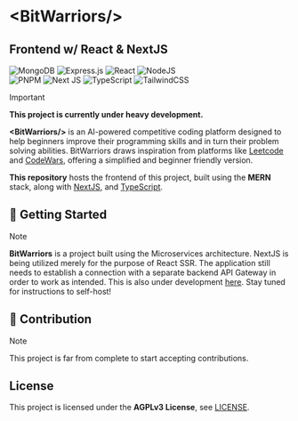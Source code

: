 # \<BitWarriors/\>
## Frontend w/ React & NextJS

![MongoDB](https://img.shields.io/badge/MongoDB-%234ea94b.svg?style=for-the-badge&logo=mongodb&logoColor=white) ![Express.js](https://img.shields.io/badge/express.js-%23404d59.svg?style=for-the-badge&logo=express&logoColor=%2361DAFB) ![React](https://img.shields.io/badge/react-%2320232a.svg?style=for-the-badge&logo=react&logoColor=%2361DAFB) ![NodeJS](https://img.shields.io/badge/node.js-6DA55F?style=for-the-badge&logo=node.js&logoColor=white) <br/>
![PNPM](https://img.shields.io/badge/pnpm-%234a4a4a.svg?style=for-the-badge&logo=pnpm&logoColor=f69220) ![Next JS](https://img.shields.io/badge/Next-black?style=for-the-badge&logo=next.js&logoColor=white) ![TypeScript](https://img.shields.io/badge/typescript-%23007ACC.svg?style=for-the-badge&logo=typescript&logoColor=white) ![TailwindCSS](https://img.shields.io/badge/tailwindcss-%2338B2AC.svg?style=for-the-badge&logo=tailwind-css&logoColor=white)

> [!IMPORTANT]
> **This project is currently under heavy development.**

**\<BitWarriors/\>** is an AI-powered competitive coding platform designed to help beginners improve their programming skills and in turn their problem solving abilities. BitWarriors draws inspiration from platforms like [Leetcode](https://leetcode.com/) and [CodeWars](https://codewars.com/), offering a simplified and beginner friendly version.

**This repository** hosts the frontend of this project, built using the **MERN** stack, along with [NextJS](https://nextjs.org), and [TypeScript](https://www.typescriptlang.org/).

## 🚀 Getting Started

>[!NOTE]
> **BitWarriors** is a project built using the Microservices architecture. NextJS is being utilized merely for the purpose of React SSR. The application still needs to establish a connection with a separate backend API Gateway in order to work as intended. This is also under development [here](https://github.com/waterrmalann/bit-warriors-backend). Stay tuned for instructions to self-host!

## 🤝 Contribution

>[!NOTE]
> This project is far from complete to start accepting contributions.

## License

This project is licensed under the **AGPLv3 License**, see [LICENSE](LICENSE).